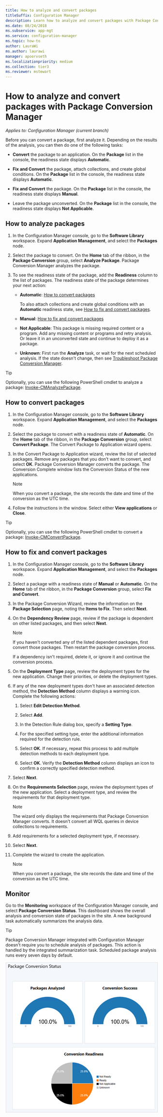 ```yaml
---
title: How to analyze and convert packages
titleSuffix: Configuration Manager
description: Learn how to analyze and convert packages with Package Conversion Manager in Configuration Manager.
ms.date: 08/24/2018
ms.subservice: app-mgt
ms.service: configuration-manager
ms.topic: how-to
author: LauraWi
ms.author: laurawi
manager: apoorvseth
ms.localizationpriority: medium
ms.collection: tier3
ms.reviewer: mstewart
---
```


# How to analyze and convert packages with Package Conversion Manager

*Applies to: Configuration Manager (current branch)*

<!--1357861-->

Before you can convert a package, first analyze it. Depending on the results of the analysis, you can then do one of the following tasks:

- **Convert** the package to an application. On the **Package** list in the console, the readiness state displays **Automatic**.

- **Fix and Convert** the package, attach collections, and create global conditions. On the **Package** list in the console, the readiness state displays **Automatic**.

- **Fix and Convert** the package. On the **Package** list in the console, the readiness state displays **Manual**.

- Leave the package unconverted. On the **Package** list in the console, the readiness state displays **Not Applicable**.



## <a name="bkmk_analyze"></a> How to analyze packages

1. In the Configuration Manager console, go to the **Software Library** workspace. Expand **Application Management**, and select the **Packages** node.

2. Select the package to convert. On the **Home** tab of the ribbon, in the **Package Conversion** group, select **Analyze Package**. Package Conversion Manager analyzes the package.

3. To see the readiness state of the package, add the **Readiness** column to the list of packages. The readiness state of the package determines your next action:

    - **Automatic**: [How to convert packages](#bkmk_convert)

        To also attach collections and create global conditions with an **Automatic** readiness state, see [How to fix and convert packages](#bkmk_fix).

    - **Manual**: [How to fix and convert packages](#bkmk_fix)

    - **Not Applicable**: This package is missing required content or a program. Add any missing content or programs and retry analysis. Or leave it in an unconverted state and continue to deploy it as a package.

    - **Unknown**: First run the **Analyze** task, or wait for the next scheduled analysis. If the state doesn't change, then see [Troubleshoot Package Conversion Manager](troubleshoot-pcm.md).<!-- SCCMDocs#2044 -->

> [!TIP]
> Optionally, you can use the following PowerShell cmdlet to analyze a package: [Invoke-CMAnalyzePackage](/powershell/module/configurationmanager/invoke-cmanalyzepackage).

## <a name="bkmk_convert"></a> How to convert packages

1. In the Configuration Manager console, go to the **Software Library** workspace. Expand **Application Management**, and select the **Packages** node.

2. Select the package to convert with a readiness state of **Automatic**. On the **Home** tab of the ribbon, in the **Package Conversion** group, select **Convert Package**. The Convert Package to Application wizard opens.

3. In the Convert Package to Application wizard, review the list of selected packages. Remove any packages that you don't want to convert, and select **OK**. Package Conversion Manager converts the package. The Conversion Complete window lists the Conversion Status of the new applications.

    > [!Note]
    > When you convert a package, the site records the date and time of the conversion as the UTC time.

4. Follow the instructions in the window. Select either **View applications** or **Close**.

> [!TIP]
> Optionally, you can use the following PowerShell cmdlet to convert a package: [Invoke-CMConvertPackage](/powershell/module/configurationmanager/invoke-cmconvertpackage).

## <a name="bkmk_fix"></a> How to fix and convert packages

1. In the Configuration Manager console, go to the **Software Library** workspace. Expand **Application Management**, and select the **Packages** node.

2. Select a package with a readiness state of **Manual** or **Automatic**. On the **Home** tab of the ribbon, in the **Package Conversion** group, select **Fix and Convert**.

3. In the Package Conversion Wizard, review the information on the **Package Selection** page, noting the **Items to Fix**. Then select **Next**.

4. On the **Dependency Review** page, review if the package is dependent on other listed packages, and then select **Next**.

    > [!Note]
    > If you haven't converted any of the listed dependent packages, first convert those packages. Then restart the package conversion process.
    >
    > If a dependency isn't required, delete it, or ignore it and continue the conversion process.

5. On the **Deployment Type** page, review the deployment types for the new application. Change their priorities, or delete the deployment types.

6. If any of the new deployment types don't have an associated detection method, the **Detection Method** column displays a warning icon. Complete the following actions:

    1. Select **Edit Detection Method**.

    2. Select **Add**.

    3. In the Detection Rule dialog box, specify a **Setting Type**.

    4. For the specified setting type, enter the additional information required for the detection rule.

    5. Select **OK**. If necessary, repeat this process to add multiple detection methods to each deployment type.

    6. Select **OK**. Verify the **Detection Method** column displays an icon to confirm a correctly specified detection method.

7. Select **Next**.

8. On the **Requirements Selection** page, review the deployment types of the new application. Select a deployment type, and review the requirements for that deployment type.

    > [!Note]
    > The wizard only displays the requirements that Package Conversion Manager converts. It doesn't convert all WQL queries in device collections to requirements.

9. Add requirements for a selected deployment type, if necessary.

10. Select **Next**.

11. Complete the wizard to create the application.

    > [!Note]
    > When you convert a package, the site records the date and time of the conversion as the UTC time.



## <a name="bkmk_monitor"></a> Monitor

Go to the **Monitoring** workspace of the Configuration Manager console, and select **Package Conversion Status**. This dashboard shows the overall analysis and conversion state of packages in the site. A new background task automatically summarizes the analysis data.

> [!Tip]
> Package Conversion Manager integrated with Configuration Manager doesn't require you to schedule analysis of packages. This action is handled by the integrated summarization task. Scheduled package analysis runs every seven days by default.

![Screenshot of example Package Conversion Status dashboard](media/1357861-pcm-dashboard.png)
